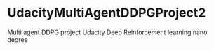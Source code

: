 # UdacityMultiAgentDDPGProject2
Multi agent DDPG project Udacity Deep Reinforcement learning nano degree
